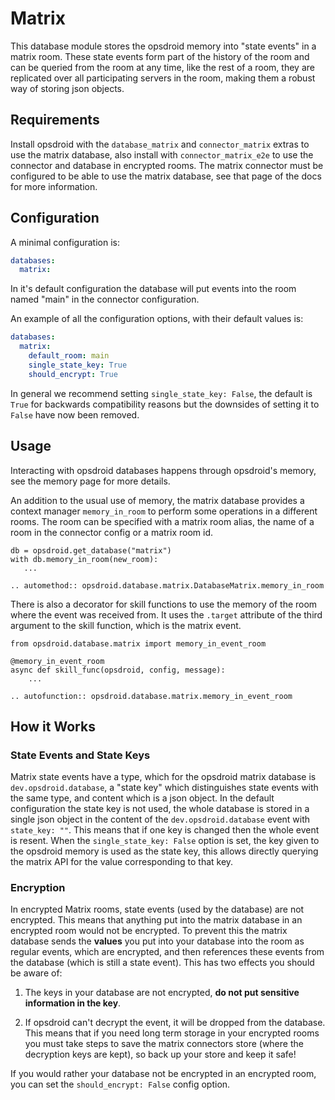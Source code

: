 # Matrix

This database module stores the opsdroid memory into "state events" in a matrix room.
These state events form part of the history of the room and can be queried from the room at any time, like the rest of a room, they are replicated over all participating servers in the room, making them a robust way of storing json objects.

## Requirements

Install opsdroid with the `database_matrix` and `connector_matrix` extras to use the matrix database, also install with `connector_matrix_e2e` to use the connector and database in encrypted rooms.
The matrix connector must be configured to be able to use the matrix database, see that page of the docs for more information.

## Configuration

A minimal configuration is:

```yaml
databases:
  matrix:
```

In it's default configuration the database will put events into the room named "main" in the connector configuration.

   
An example of all the configuration options, with their default values is:

```yaml
databases:
  matrix:
    default_room: main
    single_state_key: True
    should_encrypt: True
```

In general we recommend setting `single_state_key: False`, the default is `True` for backwards compatibility reasons but the downsides of setting it to `False` have now been removed.

## Usage

Interacting with opsdroid databases happens through opsdroid's memory, see the memory page for more details.

An addition to the usual use of memory, the matrix database provides a context manager `memory_in_room` to perform some operations in a different rooms.
The room can be specified with a matrix room alias, the name of a room in the connector config or a matrix room id.

```
db = opsdroid.get_database("matrix")
with db.memory_in_room(new_room):
   ...
```

```eval_rst
.. automethod:: opsdroid.database.matrix.DatabaseMatrix.memory_in_room
```

There is also a decorator for skill functions to use the memory of the room where the event was received from.
It uses the `.target` attribute of the third argument to the skill function, which is the matrix event.
```
from opsdroid.database.matrix import memory_in_event_room

@memory_in_event_room
async def skill_func(opsdroid, config, message):
	...
```

```eval_rst
.. autofunction:: opsdroid.database.matrix.memory_in_event_room
```

## How it Works

### State Events and State Keys

Matrix state events have a type, which for the opsdroid matrix database is `dev.opsdroid.database`, a "state key" which distinguishes state events with the same type, and content which is a json object.
In the default configuration the state key is not used, the whole database is stored in a single json object in the content of the `dev.opsdroid.database` event with `state_key: ""`.
This means that if one key is changed then the whole event is resent.
When the ``single_state_key: False`` option is set, the key given to the opsdroid memory is used as the state key, this allows directly querying the matrix API for the value corresponding to that key.


### Encryption

In encrypted Matrix rooms, state events (used by the database) are not encrypted.
This means that anything put into the matrix database in an encrypted room would not be encrypted.
To prevent this the matrix database sends the **values** you put into your database into the room as regular events, which are encrypted, and then references these events from the database (which is still a state event).
This has two effects you should be aware of:

1) The keys in your database are not encrypted, **do not put sensitive information in the key**.

2) If opsdroid can't decrypt the event, it will be dropped from the database. This means that if you need long term storage in your encrypted rooms you must take steps to save the matrix connectors store (where the decryption keys are kept), so back up your store and keep it safe!

If you would rather your database not be encrypted in an encrypted room, you can set the `should_encrypt: False` config option.
